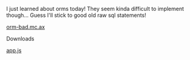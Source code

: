 I just learned about orms today! They seem kinda difficult to implement though... Guess I'll stick to good old raw sql statements!

[orm-bad.mc.ax](https://orm-bad.mc.ax/)

Downloads

[app.js](https://static.redpwn.net/uploads/eb4c66c15fe3013340068ef0a34bd5dd5c0c98c567fac53b158d56afe07b511c/app.js)
